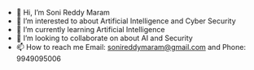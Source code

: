 - 👋 Hi, I’m Soni Reddy Maram
- 👀 I’m interested to about Artificial Intelligence and Cyber Security
- 🌱 I’m currently learning Artificial Intelligence 
- 💞️ I’m looking to collaborate on about AI and Security
- 📫 How to reach me Email: sonireddymaram@gmail.com and Phone: 9949095006

<!---
MSR-1199/MSR-1199 is a ✨ special ✨ repository because its `README.md` (this file) appears on your GitHub profile.
You can click the Preview link to take a look at your changes.
--->
